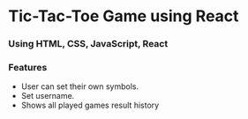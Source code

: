 # Tic-Tac-Toe Game using React

### Using HTML, CSS, JavaScript, React

### Features
- User can set their own symbols.
- Set username.
- Shows all played games result history

